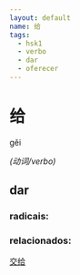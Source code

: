 ```yaml
--- 
layout: default
name: 给 
tags: 
  - hsk1
  - verbo
  - dar
  - oferecer
--- 
```

# 给 
gěi  
 
*(动词/verbo)*  
## dar 
### radicais: 
### relacionados: 
[交给](/zhengshidu/outras/交给)  
